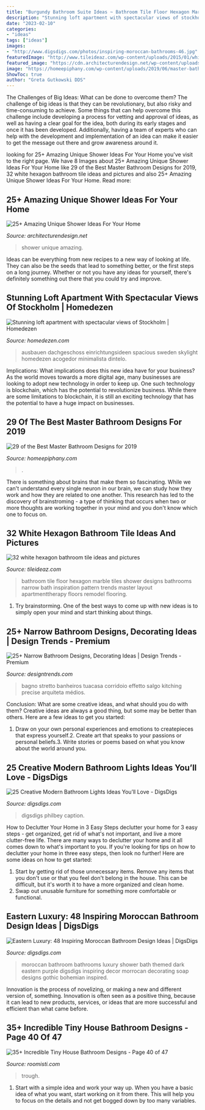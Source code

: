 ```yaml
---
title: "Burgundy Bathroom Suite Ideas ~ Bathroom Tile Floor Hexagon Marble Tiles Shower Designs Bathrooms Narrow Bath Inspiration Pattern Trends Master Layout Apartmenttherapy Floors Remodel Flooring"
description: "Stunning loft apartment with spectacular views of stockholm"
date: "2023-02-10"
categories:
- "ideas"
tags: ["ideas"]
images:
- "http://www.digsdigs.com/photos/inspiring-moroccan-bathrooms-46.jpg"
featuredImage: "http://www.tileideaz.com/wp-content/uploads/2015/01/white_hexagon_bathroom_tile_13.jpg"
featured_image: "https://cdn.architecturendesign.net/wp-content/uploads/2016/03/AD-Amazing-Unique-Shower-Ideas-For-Your-Home-19.jpg"
image: "https://homeepiphany.com/wp-content/uploads/2019/06/master-bathroom-pictures_35.jpg"
ShowToc: true
author: "Greta Gutkowski DDS"
---
```



The Challenges of Big Ideas: What can be done to overcome them?
The challenge of big ideas is that they can be revolutionary, but also risky and time-consuming to achieve. Some things that can help overcome this challenge include developing a process for vetting and approval of ideas, as well as having a clear goal for the idea, both during its early stages and once it has been developed. Additionally, having a team of experts who can help with the development and implementation of an idea can make it easier to get the message out there and grow awareness around it.

	

		
looking for 25+ Amazing Unique Shower Ideas For Your Home you've visit to the right page. We have 8 Images about 25+ Amazing Unique Shower Ideas For Your Home like 29 of the Best Master Bathroom Designs for 2019, 32 white hexagon bathroom tile ideas and pictures and also 25+ Amazing Unique Shower Ideas For Your Home. Read more:
		
    
## 25+ Amazing Unique Shower Ideas For Your Home

<img loading=lazy src="https://cdn.architecturendesign.net/wp-content/uploads/2016/03/AD-Amazing-Unique-Shower-Ideas-For-Your-Home-19.jpg" onerror="this.onerror=null;this.src='https://tse1.mm.bing.net/th?id=OIP.Ocr16de7kefxgQKJn4g_HAHaFj&amp;pid=15.1';" alt="25+ Amazing Unique Shower Ideas For Your Home">

_Source: architecturendesign.net_

>shower unique amazing. 

	

Ideas can be everything from new recipes to a new way of looking at life. They can also be the seeds that lead to something better, or the first steps on a long journey. Whether or not you have any ideas for yourself, there's definitely something out there that you could try and improve.

    
## Stunning Loft Apartment With Spectacular Views Of Stockholm | Homedezen

<img loading=lazy src="http://www.homedezen.com/wp-content/uploads/2014/04/Stunning-loft-apartment-with-spectacular-views-of-Stockholm-07.jpg" onerror="this.onerror=null;this.src='https://tse4.mm.bing.net/th?id=OIP.d_K9FTRXYa9G--SDw6AmFAHaE7&amp;pid=15.1';" alt="Stunning loft apartment with spectacular views of Stockholm | Homedezen">

_Source: homedezen.com_

>ausbauen dachgeschoss einrichtungsideen spacious sweden skylight homedezen acogedor minimalista dintelo. 

	

Implications: What implications does this new idea have for your business?
As the world moves towards a more digital age, many businesses are looking to adopt new technology in order to keep up. One such technology is blockchain, which has the potential to revolutionize business. While there are some limitations to blockchain, it is still an exciting technology that has the potential to have a huge impact on businesses.

    
## 29 Of The Best Master Bathroom Designs For 2019

<img loading=lazy src="https://homeepiphany.com/wp-content/uploads/2019/06/master-bathroom-pictures_35.jpg" onerror="this.onerror=null;this.src='https://tse3.mm.bing.net/th?id=OIP.BVRGuUj4PPbEau4x6llGIwHaLF&amp;pid=15.1';" alt="29 of the Best Master Bathroom Designs for 2019">

_Source: homeepiphany.com_

>. 

	

There is something about brains that make them so fascinating. While we can't understand every single neuron in our brain, we can study how they work and how they are related to one another. This research has led to the discovery of brainstroming - a type of thinking that occurs when two or more thoughts are working together in your mind and you don't know which one to focus on.

    
## 32 White Hexagon Bathroom Tile Ideas And Pictures

<img loading=lazy src="http://www.tileideaz.com/wp-content/uploads/2015/01/white_hexagon_bathroom_tile_13.jpg" onerror="this.onerror=null;this.src='https://tse1.mm.bing.net/th?id=OIP.Ycsb0zAuWToVVoGLD26kEwHaLH&amp;pid=15.1';" alt="32 white hexagon bathroom tile ideas and pictures">

_Source: tileideaz.com_

>bathroom tile floor hexagon marble tiles shower designs bathrooms narrow bath inspiration pattern trends master layout apartmenttherapy floors remodel flooring. 

	

1. Try brainstorming. One of the best ways to come up with new ideas is to simply open your mind and start thinking about things.

    
## 25+ Narrow Bathroom Designs, Decorating Ideas | Design Trends - Premium

<img loading=lazy src="https://images.designtrends.com/wp-content/uploads/2016/02/08064521/Narrow-contemporary-with-tiles-bathroom-design.jpg" onerror="this.onerror=null;this.src='https://tse4.mm.bing.net/th?id=OIP.zCqG1WCTo4_z3Qh18mkS1wHaLH&amp;pid=15.1';" alt="25+ Narrow Bathroom Designs, Decorating Ideas | Design Trends - Premium">

_Source: designtrends.com_

>bagno stretto banheiros tuacasa corridoio effetto salgo kitching precise arquiteta médios. 

	

Conclusion: What are some creative ideas, and what should you do with them?
Creative ideas are always a good thing, but some may be better than others. Here are a few ideas to get you started: 
1. Draw on your own personal experiences and emotions to createpieces that express yourself.2. Create art that speaks to your passions or personal beliefs.3. Write stories or poems based on what you know about the world around you.
    
## 25 Creative Modern Bathroom Lights Ideas You’ll Love - DigsDigs

<img loading=lazy src="https://www.digsdigs.com/photos/creative-modern-bathroom-lights-ideas-youll-love-11.jpg" onerror="this.onerror=null;this.src='https://tse3.mm.bing.net/th?id=OIP.9FbXTID5AuJq9Qz4gLisUwHaLj&amp;pid=15.1';" alt="25 Creative Modern Bathroom Lights Ideas You’ll Love - DigsDigs">

_Source: digsdigs.com_

>digsdigs philbey caption. 

	

How to Declutter Your Home in 3 Easy Steps
declutter your home for 3 easy steps - get organized, get rid of what's not important, and live a more clutter-free life.
There are many ways to declutter your home and it all comes down to what's important to you. If you're looking for tips on how to declutter your home in three easy steps, then look no further! Here are some ideas on how to get started: 

1. Start by getting rid of those unnecessary items. Remove any items that you don't use or that you feel don't belong in the house. This can be difficult, but it's worth it to have a more organized and clean home. 
2. Swap out unusable furniture for something more comfortable or functional.

    
## Eastern Luxury: 48 Inspiring Moroccan Bathroom Design Ideas | DigsDigs

<img loading=lazy src="http://www.digsdigs.com/photos/inspiring-moroccan-bathrooms-46.jpg" onerror="this.onerror=null;this.src='https://tse4.mm.bing.net/th?id=OIP.TZRMv4wiJbO2us_dkJhjOQHaFi&amp;pid=15.1';" alt="Eastern Luxury: 48 Inspiring Moroccan Bathroom Design Ideas | DigsDigs">

_Source: digsdigs.com_

>moroccan bathroom bathrooms luxury shower bath themed dark eastern purple digsdigs inspiring decor morrocan decorating soap designs gothic bohemian inspired. 

	

Innovation is the process of novelizing, or making a new and different version of, something. Innovation is often seen as a positive thing, because it can lead to new products, services, or ideas that are more successful and efficient than what came before.

    
## 35+ Incredible Tiny House Bathroom Designs - Page 40 Of 47

<img loading=lazy src="https://roomisti.com/wp-content/uploads/2018/10/38-Remarkable-Tiny-House-Bathroom-Designs-40.jpg" onerror="this.onerror=null;this.src='https://tse2.mm.bing.net/th?id=OIP.hnOETUlKqhSrHX6bbf0vvAHaNG&amp;pid=15.1';" alt="35+ Incredible Tiny House Bathroom Designs - Page 40 of 47">

_Source: roomisti.com_

>trough. 

	

1. Start with a simple idea and work your way up. When you have a basic idea of what you want, start working on it from there. This will help you to focus on the details and not get bogged down by too many variables.

